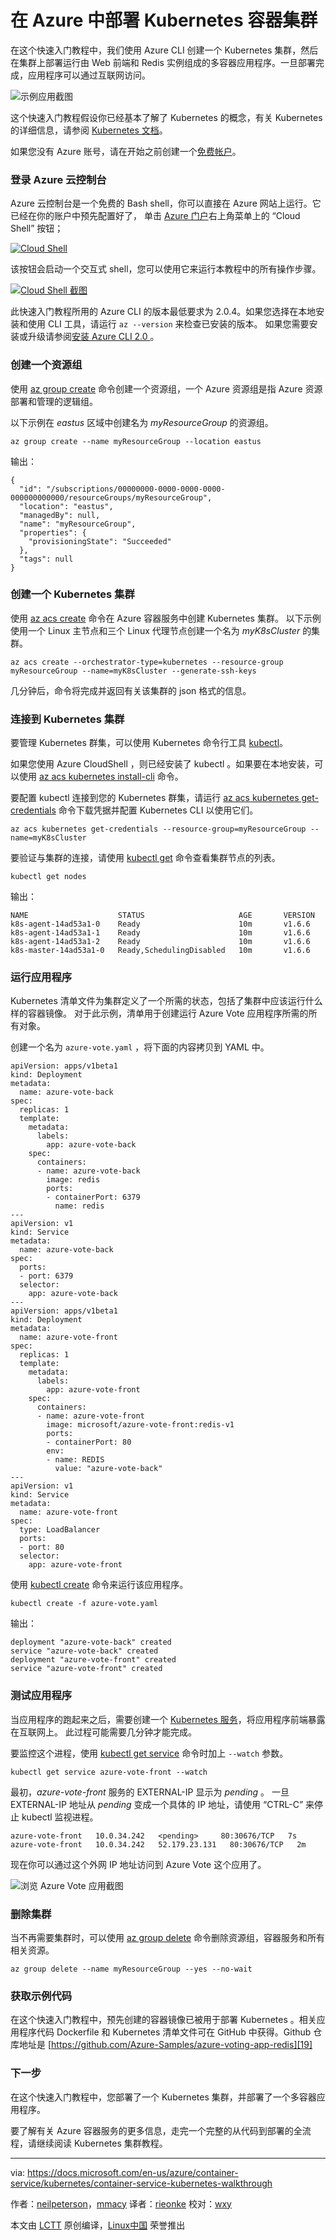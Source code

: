 在 Azure 中部署 Kubernetes 容器集群
============================================================

在这个快速入门教程中，我们使用 Azure CLI 创建一个 Kubernetes 集群，然后在集群上部署运行由 Web 前端和 Redis 实例组成的多容器应用程序。一旦部署完成，应用程序可以通过互联网访问。

![示例应用截图](https://docs.microsoft.com/en-us/azure/container-service/kubernetes/media/container-service-kubernetes-walkthrough/azure-vote.png)

这个快速入门教程假设你已经基本了解了 Kubernetes 的概念，有关 Kubernetes 的详细信息，请参阅 [Kubernetes 文档][3]。

如果您没有 Azure 账号，请在开始之前创建一个[免费帐户][4]。

### 登录 Azure 云控制台

Azure 云控制台是一个免费的 Bash shell，你可以直接在 Azure 网站上运行。它已经在你的账户中预先配置好了， 单击 [Azure 门户][5]右上角菜单上的 “Cloud Shell” 按钮；

[![Cloud Shell](https://docs.microsoft.com/en-us/azure/includes/media/cloud-shell-try-it/cloud-shell-menu.png)][6] 

该按钮会启动一个交互式 shell，您可以使用它来运行本教程中的所有操作步骤。

[![ Cloud Shell 截图](https://docs.microsoft.com/en-us/azure/includes/media/cloud-shell-try-it/cloud-shell-safari.png)][7] 

此快速入门教程所用的 Azure CLI 的版本最低要求为 2.0.4。如果您选择在本地安装和使用 CLI 工具，请运行 `az --version` 来检查已安装的版本。 如果您需要安装或升级请参阅[安装 Azure CLI 2.0 ][8]。

### 创建一个资源组

使用 [az group create][9] 命令创建一个资源组，一个 Azure 资源组是指 Azure 资源部署和管理的逻辑组。

以下示例在 _eastus_ 区域中创建名为 _myResourceGroup_ 的资源组。

```
az group create --name myResourceGroup --location eastus

```

输出：


```
{
  "id": "/subscriptions/00000000-0000-0000-0000-000000000000/resourceGroups/myResourceGroup",
  "location": "eastus",
  "managedBy": null,
  "name": "myResourceGroup",
  "properties": {
    "provisioningState": "Succeeded"
  },
  "tags": null
}

```

### 创建一个 Kubernetes 集群

使用 [az acs create][10] 命令在 Azure 容器服务中创建 Kubernetes 集群。 以下示例使用一个 Linux 主节点和三个 Linux 代理节点创建一个名为 _myK8sCluster_ 的集群。


```
az acs create --orchestrator-type=kubernetes --resource-group myResourceGroup --name=myK8sCluster --generate-ssh-keys 

```
几分钟后，命令将完成并返回有关该集群的 json 格式的信息。

### 连接到 Kubernetes 集群

要管理 Kubernetes 群集，可以使用 Kubernetes 命令行工具 [kubectl][11]。

如果您使用 Azure CloudShell ，则已经安装了 kubectl 。如果要在本地安装，可以使用 [az acs kubernetes install-cli][12] 命令。

要配置 kubectl 连接到您的 Kubernetes 群集，请运行 [az acs kubernetes get-credentials][13] 命令下载凭据并配置 Kubernetes CLI 以使用它们。

```
az acs kubernetes get-credentials --resource-group=myResourceGroup --name=myK8sCluster

```

要验证与集群的连接，请使用 [kubectl get][14] 命令查看集群节点的列表。


```
kubectl get nodes

```

输出：


```
NAME                    STATUS                     AGE       VERSION
k8s-agent-14ad53a1-0    Ready                      10m       v1.6.6
k8s-agent-14ad53a1-1    Ready                      10m       v1.6.6
k8s-agent-14ad53a1-2    Ready                      10m       v1.6.6
k8s-master-14ad53a1-0   Ready,SchedulingDisabled   10m       v1.6.6

```

### 运行应用程序

Kubernetes 清单文件为集群定义了一个所需的状态，包括了集群中应该运行什么样的容器镜像。 对于此示例，清单用于创建运行 Azure Vote 应用程序所需的所有对象。

创建一个名为 `azure-vote.yaml` ，将下面的内容拷贝到 YAML 中。


```
apiVersion: apps/v1beta1
kind: Deployment
metadata:
  name: azure-vote-back
spec:
  replicas: 1
  template:
    metadata:
      labels:
        app: azure-vote-back
    spec:
      containers:
      - name: azure-vote-back
        image: redis
        ports:
        - containerPort: 6379
          name: redis
---
apiVersion: v1
kind: Service
metadata:
  name: azure-vote-back
spec:
  ports:
  - port: 6379
  selector:
    app: azure-vote-back
---
apiVersion: apps/v1beta1
kind: Deployment
metadata:
  name: azure-vote-front
spec:
  replicas: 1
  template:
    metadata:
      labels:
        app: azure-vote-front
    spec:
      containers:
      - name: azure-vote-front
        image: microsoft/azure-vote-front:redis-v1
        ports:
        - containerPort: 80
        env:
        - name: REDIS
          value: "azure-vote-back"
---
apiVersion: v1
kind: Service
metadata:
  name: azure-vote-front
spec:
  type: LoadBalancer
  ports:
  - port: 80
  selector:
    app: azure-vote-front

```

使用 [kubectl create][15] 命令来运行该应用程序。

```
kubectl create -f azure-vote.yaml

```

输出：


```
deployment "azure-vote-back" created
service "azure-vote-back" created
deployment "azure-vote-front" created
service "azure-vote-front" created

```

### 测试应用程序

当应用程序的跑起来之后，需要创建一个 [Kubernetes 服务][16]，将应用程序前端暴露在互联网上。 此过程可能需要几分钟才能完成。

要监控这个进程，使用 [kubectl get service][17] 命令时加上 `--watch` 参数。


```
kubectl get service azure-vote-front --watch

```

最初，_azure-vote-front_ 服务的 EXTERNAL-IP 显示为 _pending_ 。 一旦 EXTERNAL-IP 地址从 _pending_ 变成一个具体的 IP 地址，请使用 “CTRL-C” 来停止 kubectl 监视进程。

```
azure-vote-front   10.0.34.242   <pending>     80:30676/TCP   7s
azure-vote-front   10.0.34.242   52.179.23.131   80:30676/TCP   2m

```

现在你可以通过这个外网 IP 地址访问到 Azure Vote 这个应用了。

![浏览 Azure Vote 应用截图 ](https://docs.microsoft.com/en-us/azure/container-service/kubernetes/media/container-service-kubernetes-walkthrough/azure-vote.png)

### 删除集群

当不再需要集群时，可以使用 [az group delete][18] 命令删除资源组，容器服务和所有相关资源。


```
az group delete --name myResourceGroup --yes --no-wait

```

### 获取示例代码

在这个快速入门教程中，预先创建的容器镜像已被用于部署 Kubernetes 。相关应用程序代码 Dockerfile 和 Kubernetes 清单文件可在 GitHub 中获得。Github 仓库地址是 [https://github.com/Azure-Samples/azure-voting-app-redis][19]


### 下一步

在这个快速入门教程中，您部署了一个 Kubernetes 集群，并部署了一个多容器应用程序。

要了解有关 Azure 容器服务的更多信息，走完一个完整的从代码到部署的全流程，请继续阅读 Kubernetes 集群教程。

--------------------------------------------------------------------------------

via: https://docs.microsoft.com/en-us/azure/container-service/kubernetes/container-service-kubernetes-walkthrough

作者：[neilpeterson][a]，[mmacy][b]
译者：[rieonke](https://github.com/rieonke)
校对：[wxy](https://github.com/wxy)

本文由 [LCTT](https://github.com/LCTT/TranslateProject) 原创编译，[Linux中国](https://linux.cn/) 荣誉推出

[a]:https://github.com/neilpeterson
[b]:https://github.com/mmacy
[1]:https://github.com/neilpeterson
[2]:https://github.com/mmacy
[3]:https://kubernetes.io/docs/home/
[4]:https://azure.microsoft.com/free/?WT.mc_id=A261C142F
[5]:https://portal.azure.com/
[6]:https://portal.azure.com/
[7]:https://portal.azure.com/
[8]:https://docs.microsoft.com/en-us/cli/azure/install-azure-cli
[9]:https://docs.microsoft.com/en-us/cli/azure/group#create
[10]:https://docs.microsoft.com/en-us/cli/azure/acs#create
[11]:https://kubernetes.io/docs/user-guide/kubectl/
[12]:https://docs.microsoft.com/en-us/cli/azure/acs/kubernetes#install-cli
[13]:https://docs.microsoft.com/en-us/cli/azure/acs/kubernetes#get-credentials
[14]:https://kubernetes.io/docs/user-guide/kubectl/v1.6/#get
[15]:https://kubernetes.io/docs/user-guide/kubectl/v1.6/#create
[16]:https://kubernetes.io/docs/concepts/services-networking/service/
[17]:https://kubernetes.io/docs/user-guide/kubectl/v1.6/#get
[18]:https://docs.microsoft.com/en-us/cli/azure/group#delete
[19]:https://github.com/Azure-Samples/azure-voting-app-redis.git
